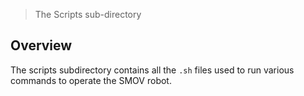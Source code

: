 > The Scripts sub-directory

## Overview

The scripts subdirectory contains all the `.sh` files used to run various commands to operate the SMOV robot.
